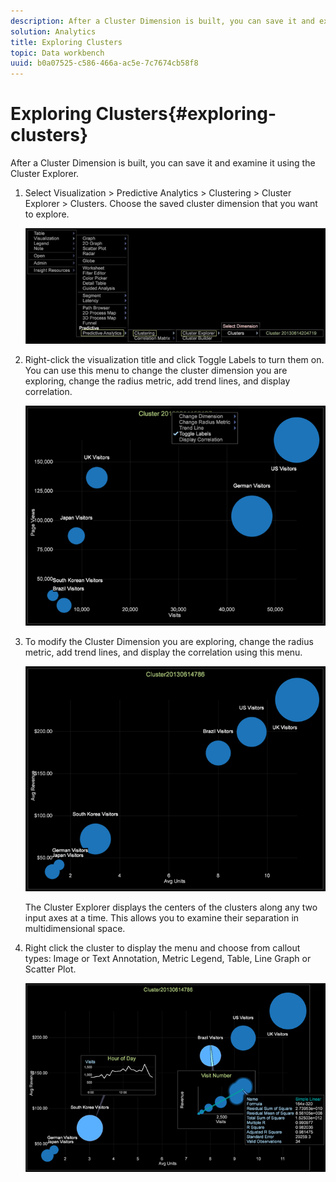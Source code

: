 ```yaml
---
description: After a Cluster Dimension is built, you can save it and examine it using the Cluster Explorer.
solution: Analytics
title: Exploring Clusters
topic: Data workbench
uuid: b0a07525-c586-466a-ac5e-7c7674cb58f8
---
```


# Exploring Clusters{#exploring-clusters}

After a Cluster Dimension is built, you can save it and examine it using the Cluster Explorer.

1. Select Visualization > Predictive Analytics > Clustering > Cluster Explorer > Clusters. Choose the saved cluster dimension that you want to explore.

   ![](assets/explore_clusters_1.png)

1. Right-click the visualization title and click Toggle Labels to turn them on. You can use this menu to change the cluster dimension you are exploring, change the radius metric, add trend lines, and display correlation.

   ![](assets/explore_clusters_2.png)

1. To modify the Cluster Dimension you are exploring, change the radius metric, add trend lines, and display the correlation using this menu.

   ![](assets/explore_clusters_3.png)

   The Cluster Explorer displays the centers of the clusters along any two input axes at a time. This allows you to examine their separation in multidimensional space.

1. Right click the cluster to display the menu and choose from callout types: Image or Text Annotation, Metric Legend, Table, Line Graph or Scatter Plot.

   ![](assets/explore_clusters_4.png)

